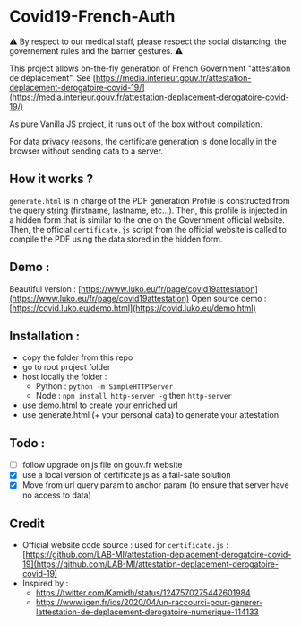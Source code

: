 # Covid19-French-Auth

⚠️ By respect to our medical staff, please respect the social distancing, the governement rules and the barrier gestures. ⚠️

This project allows on-the-fly generation of French Government "attestation de déplacement". See [https://media.interieur.gouv.fr/attestation-deplacement-derogatoire-covid-19/](https://media.interieur.gouv.fr/attestation-deplacement-derogatoire-covid-19/)

As pure Vanilla JS project, it runs out of the box without compilation.

For data privacy reasons, the certificate generation is done locally in the browser without sending data to a server.

## How it works ?

`generate.html` is in charge of the PDF generation
Profile is constructed from the query string (firstname, lastname, etc...). Then, this profile is injected in a hidden form that is similar to the one on the Government official website.
Then, the official `certificate.js` script from the official website is called to compile the PDF using the data stored in the hidden form.

## Demo :

Beautiful version : [https://www.luko.eu/fr/page/covid19attestation](https://www.luko.eu/fr/page/covid19attestation)
Open source demo : [https://covid.luko.eu/demo.html](https://covid.luko.eu/demo.html)

## Installation :

 * copy the folder from this repo
 * go to root project folder
 * host locally the folder : 
   * Python : `python -m SimpleHTTPServer`
   * Node : `npm install http-server -g`  then `http-server`
 * use demo.html to create your enriched url
 * use generate.html (+ your personal data) to generate your attestation 


## Todo :  
- [ ] follow upgrade on js file on gouv.fr website 
- [x] use a local version of certificate.js as a fail-safe solution
- [x] Move from url query param to anchor param (to ensure that server have no access to data)

## Credit

 * Official website code source : used for `certificate.js` : [https://github.com/LAB-MI/attestation-deplacement-derogatoire-covid-19](https://github.com/LAB-MI/attestation-deplacement-derogatoire-covid-19)
 * Inspired by : 
    * https://twitter.com/Kamidh/status/1247570275442601984
    *  https://www.igen.fr/ios/2020/04/un-raccourci-pour-generer-lattestation-de-deplacement-derogatoire-numerique-114133

